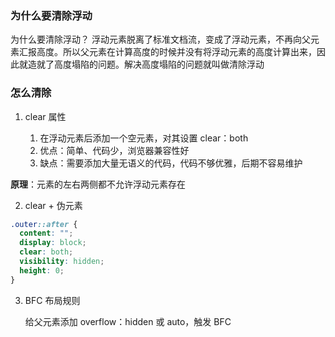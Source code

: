 ### 为什么要清除浮动

为什么要清除浮动？ 浮动元素脱离了标准文档流，变成了浮动元素，不再向父元素汇报高度。所以父元素在计算高度的时候并没有将浮动元素的高度计算出来，因此就造就了高度塌陷的问题。解决高度塌陷的问题就叫做清除浮动

### 怎么清除

1. clear 属性

   1. 在浮动元素后添加一个空元素，对其设置 clear：both
   2. 优点：简单、代码少，浏览器兼容性好
   3. 缺点：需要添加大量无语义的代码，代码不够优雅，后期不容易维护

**原理**：元素的左右两侧都不允许浮动元素存在

2. clear + 伪元素

```css
.outer::after {
  content: "";
  display: block;
  clear: both;
  visibility: hidden;
  height: 0;
}
```

3. BFC 布局规则

   给父元素添加 overflow：hidden 或 auto，触发 BFC
